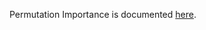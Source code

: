 Permutation Importance is documented [here](https://github.com/werowe/measuringAlgorithms/blob/master/PermutationImportance.py).
